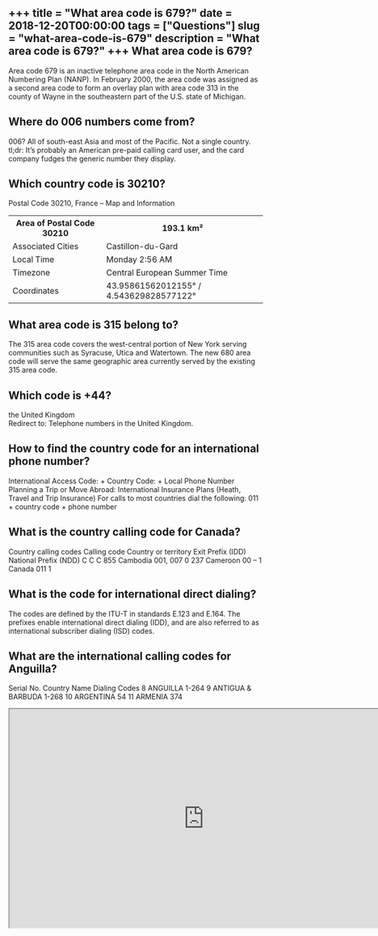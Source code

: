 +++
title = "What area code is 679?"
date = 2018-12-20T00:00:00
tags = ["Questions"]
slug = "what-area-code-is-679"
description = "What area code is 679?"
+++
What area code is 679?
----------------------

Area code 679 is an inactive telephone area code in the North American Numbering Plan (NANP). In February 2000, the area code was assigned as a second area code to form an overlay plan with area code 313 in the county of Wayne in the southeastern part of the U.S. state of Michigan.

Where do 006 numbers come from?
-------------------------------

006? All of south-east Asia and most of the Pacific. Not a single country. tl;dr: It’s probably an American pre-paid calling card user, and the card company fudges the generic number they display.

Which country code is 30210?
----------------------------

Postal Code 30210, France – Map and Information

<table><tr><th>Area of Postal Code 30210</th><th>193.1 km²</th></tr><tr><td>Associated Cities</td><td>Castillon-du-Gard</td></tr><tr><td>Local Time</td><td>Monday 2:56 AM</td></tr><tr><td>Timezone</td><td>Central European Summer Time</td></tr><tr><td>Coordinates</td><td>43.95861562012155° / 4.543629828577122°</td></tr></table>

What area code is 315 belong to?
--------------------------------

The 315 area code covers the west-central portion of New York serving communities such as Syracuse, Utica and Watertown. The new 680 area code will serve the same geographic area currently served by the existing 315 area code.

Which code is +44?
------------------

the United Kingdom  
Redirect to: Telephone numbers in the United Kingdom.

How to find the country code for an international phone number?
---------------------------------------------------------------

International Access Code: + Country Code: + Local Phone Number Planning a Trip or Move Abroad: International Insurance Plans (Heath, Travel and Trip Insurance) For calls to most countries dial the following: 011 + country code + phone number

What is the country calling code for Canada?
--------------------------------------------

Country calling codes Calling code Country or territory Exit Prefix (IDD) National Prefix (NDD) C C C 855 Cambodia 001, 007 0 237 Cameroon 00 – 1 Canada 011 1

What is the code for international direct dialing?
--------------------------------------------------

The codes are defined by the ITU-T in standards E.123 and E.164. The prefixes enable international direct dialing (IDD), and are also referred to as international subscriber dialing (ISD) codes.

What are the international calling codes for Anguilla?
------------------------------------------------------

 Serial No. Country Name Dialing Codes 8 ANGUILLA 1-264 9 ANTIGUA &amp; BARBUDA 1-268 10 ARGENTINA 54 11 ARMENIA 374

<iframe allow="accelerometer; autoplay; clipboard-write; encrypted-media; gyroscope; picture-in-picture" allowfullscreen="" class="__youtube_prefs__  epyt-is-override  no-lazyload" data-no-lazy="1" data-origheight="433" data-origwidth="770" data-skipgform_ajax_framebjll="" height="433" id="_ytid_41726" loading="lazy" src="https://www.youtube.com/embed/D-ZgYCjLT_k?enablejsapi=1&autoplay=0&cc_load_policy=0&cc_lang_pref=&iv_load_policy=1&loop=0&modestbranding=0&rel=1&fs=1&playsinline=0&autohide=2&theme=dark&color=red&controls=1&" title="YouTube player" width="770"></iframe>